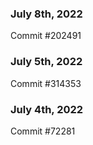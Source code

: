 ### July 8th, 2022

Commit #202491

### July 5th, 2022

Commit #314353


### July 4th, 2022

Commit #72281
